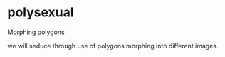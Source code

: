 # polysexual
Morphing polygons

we will seduce through use of polygons morphing into different images.
